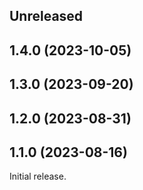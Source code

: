 <!-- Learn how to maintain this file at https://github.com/WordPress/gutenberg/tree/HEAD/packages#maintaining-changelogs. -->

## Unreleased

## 1.4.0 (2023-10-05)

## 1.3.0 (2023-09-20)

## 1.2.0 (2023-08-31)

## 1.1.0 (2023-08-16)

Initial release.
